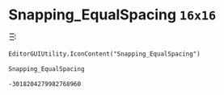# Snapping_EqualSpacing `16x16`
<img src="/img/Snapping_EqualSpacing.png" width=16 height=16>

``` CSharp
EditorGUIUtility.IconContent("Snapping_EqualSpacing")
```
```
Snapping_EqualSpacing
```
```
-3018204279982768960
```
